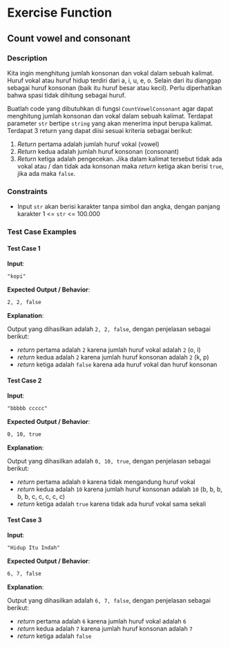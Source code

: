 # Exercise Function

## Count vowel and consonant

### Description

Kita ingin menghitung jumlah konsonan dan vokal dalam sebuah kalimat. Huruf vokal atau huruf hidup terdiri dari a, i, u, e, o. Selain dari itu dianggap sebagai huruf konsonan (baik itu huruf besar atau kecil). Perlu diperhatikan bahwa spasi tidak dihitung sebagai huruf.

Buatlah code yang dibutuhkan di fungsi `CountVowelConsonant` agar dapat menghitung jumlah konsonan dan vokal dalam sebuah kalimat. Terdapat parameter `str` bertipe `string` yang akan menerima input berupa kalimat. Terdapat 3 return yang dapat diisi sesuai kriteria sebagai berikut:

1. _Return_ pertama adalah jumlah huruf vokal (vowel)
2. _Return_ kedua adalah jumlah huruf konsonan (consonant)
3. _Return_ ketiga adalah pengecekan. Jika dalam kalimat tersebut tidak ada vokal atau / dan tidak ada konsonan maka _return_ ketiga akan berisi `true`, jika ada maka `false`.

### Constraints

- Input `str` akan berisi karakter tanpa simbol dan angka, dengan panjang karakter 1 <= `str` <= 100.000

### Test Case Examples

#### Test Case 1

**Input**:

```txt
"kopi"
```

**Expected Output / Behavior**:

```txt
2, 2, false
```

**Explanation**:

Output yang dihasilkan adalah `2, 2, false`, dengan penjelasan sebagai berikut:

- _return_ pertama adalah `2` karena jumlah huruf vokal adalah `2` (o, i)
- _return_ kedua adalah `2` karena jumlah huruf konsonan adalah `2` (k, p)
- _return_ ketiga adalah `false` karena ada huruf vokal dan huruf konsonan

#### Test Case 2

**Input**:

```txt
"bbbbb ccccc"
```

**Expected Output / Behavior**:

```txt
0, 10, true
```

**Explanation**:

Output yang dihasilkan adalah `0, 10, true`, dengan penjelasan sebagai berikut:

- _return_ pertama adalah `0` karena tidak mengandung huruf vokal
- _return_ kedua adalah `10` karena jumlah huruf konsonan adalah `10` (b, b, b, b, b, c, c, c, c, c)
- _return_ ketiga adalah `true` karena tidak ada huruf vokal sama sekali

#### Test Case 3

**Input**:

```txt
"Hidup Itu Indah"
```

**Expected Output / Behavior**:

```txt
6, 7, false
```

**Explanation**:

Output yang dihasilkan adalah `6, 7, false`, dengan penjelasan sebagai berikut:

- _return_ pertama adalah `6` karena jumlah huruf vokal adalah `6`
- _return_ kedua adalah `7` karena jumlah huruf konsonan adalah `7`
- _return_ ketiga adalah `false`
